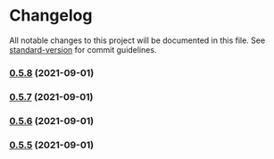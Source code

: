# Changelog

All notable changes to this project will be documented in this file. See [standard-version](https://github.com/conventional-changelog/standard-version) for commit guidelines.

### [0.5.8](https://github.com/Keylenn/cohook/compare/v0.5.7...v0.5.8) (2021-09-01)

### [0.5.7](https://github.com/Keylenn/cohook/compare/v0.5.6...v0.5.7) (2021-09-01)

### [0.5.6](https://github.com/Keylenn/cohook/compare/v0.5.5...v0.5.6) (2021-09-01)

### [0.5.5](https://github.com/Keylenn/cohook/compare/v0.5.4...v0.5.5) (2021-09-01)
